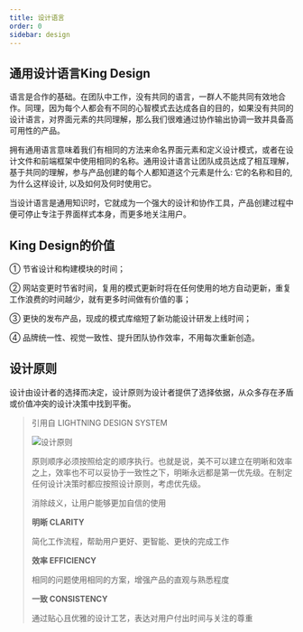 ```yaml
---
title: 设计语言
order: 0
sidebar: design
---
```


## 通用设计语言King Design

语言是合作的基础。在团队中工作，没有共同的语言，一群人不能共同有效地合作。同理，因为每个人都会有不同的心智模式去达成各自的目的，如果没有共同的设计语言，对界面元素的共同理解，那么我们很难通过协作输出协调一致并具备高可用性的产品。

拥有通用语言意味着我们有相同的方法来命名界面元素和定义设计模式，或者在设计文件和前端框架中使用相同的名称。通用设计语言让团队成员达成了相互理解，基于共同的理解，参与产品创建的每个人都知道这个元素是什么: 它的名称和目的, 为什么这样设计, 以及如何及何时使用它。

当设计语言是通用知识时，它就成为一个强大的设计和协作工具，产品创建过程中便可停止专注于界面样式本身，而更多地关注用户。

## King Design的价值

① 节省设计和构建模块的时间；

② 网站变更时节省时间，复用的模式更新时将在任何使用的地方自动更新，重复工作浪费的时间越少，就有更多时间做有价值的事；

③ 更快的发布产品，现成的模式库缩短了新功能设计研发上线时间；

④ 品牌统一性、视觉一致性、提升团队协作效率，不用每次重新创造。

## 设计原则

设计由设计者的选择而决定，设计原则为设计者提供了选择依据，从众多存在矛盾或价值冲突的设计决策中找到平衡。

> 引用自 LIGHTNING DESIGN SYSTEM
> 
> ![设计原则](/imgs/design/shejiyuanze.png)
> 
> 原则顺序必须按照给定的顺序执行。也就是说，美不可以建立在明晰和效率之上，效率也不可以妥协于一致性之下，明晰永远都是第一优先级。在制定任何设计决策时都应按照设计原则，考虑优先级。
> 
> 消除歧义，让用户能够更加自信的使用
> 
> **明晰 CLARITY**
> 
> 简化工作流程，帮助用户更好、更智能、更快的完成工作
> 
> **效率 EFFICIENCY**
> 
> 相同的问题使用相同的方案，增强产品的直观与熟悉程度
> 
> **一致 CONSISTENCY**
> 
> 通过贴心且优雅的设计工艺，表达对用户付出时间与关注的尊重
